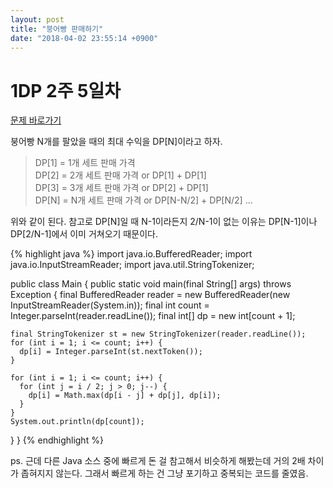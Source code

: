```yaml
---
layout: post
title: "붕어빵 판매하기"
date: "2018-04-02 23:55:14 +0900"
---
```

# 1DP 2주 5일차
[문제 바로가기](https://www.acmicpc.net/problem/11052 "11052번: 붕어빵 판매하기")

붕어빵 N개를 팔았을 때의 최대 수익을 DP[N]이라고 하자.

> DP[1] = 1개 세트 판매 가격  
> DP[2] = 2개 세트 판매 가격 or DP[1] + DP[1]  
> DP[3] = 3개 세트 판매 가격 or DP[2] + DP[1]  
> DP[N] = N개 세트 판매 가격 or DP[N-N/2] + DP[N/2] ...

위와 같이 된다. 참고로 DP[N]일 때 N-1이라든지 2/N-1이 없는 이유는 DP[N-1]이나 DP[2/N-1]에서 이미 거쳐오기 때문이다.

{% highlight java %}
import java.io.BufferedReader;
import java.io.InputStreamReader;
import java.util.StringTokenizer;

public class Main {
  public static void main(final String[] args) throws Exception {
    final BufferedReader reader = new BufferedReader(new InputStreamReader(System.in));
    final int count = Integer.parseInt(reader.readLine());
    final int[] dp = new int[count + 1];

    final StringTokenizer st = new StringTokenizer(reader.readLine());
    for (int i = 1; i <= count; i++) {
      dp[i] = Integer.parseInt(st.nextToken());
    }

    for (int i = 1; i <= count; i++) {
      for (int j = i / 2; j > 0; j--) {
        dp[i] = Math.max(dp[i - j] + dp[j], dp[i]);
      }
    }
    System.out.println(dp[count]);
  }
}
{% endhighlight %}

ps. 근데 다른 Java 소스 중에 빠르게 돈 걸 참고해서 비슷하게 해봤는데 거의 2배 차이가 좁혀지지 않는다. 그래서 빠르게 하는 건 그냥 포기하고 중복되는 코드를 줄였음.